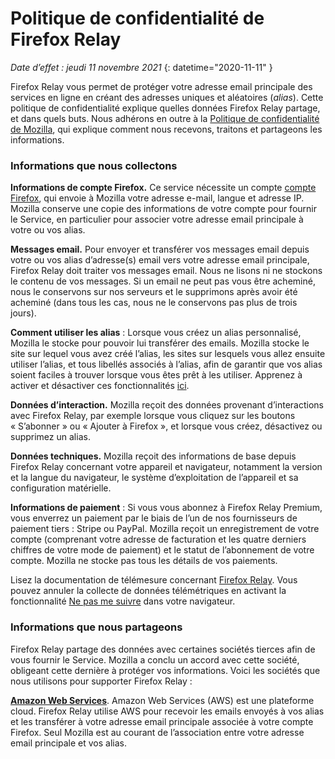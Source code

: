 ﻿# Politique de confidentialité de Firefox Relay

*Date d’effet : jeudi 11 novembre 2021*
{: datetime="2020-11-11" }

Firefox Relay vous permet de protéger votre adresse email principale des services en ligne en créant des adresses uniques et aléatoires (*alias*). Cette politique de confidentialité explique quelles données Firefox Relay partage, et dans quels buts. Nous adhérons en outre à la [Politique de confidentialité de Mozilla](https://www.mozilla.org/privacy/), qui explique comment nous recevons, traitons et partageons les informations.

### Informations que nous collectons 

__Informations de compte Firefox.__ Ce service nécessite un compte [compte Firefox](https://www.mozilla.org/privacy/firefox/#firefox-accounts-join-firefox), qui envoie à Mozilla votre adresse e-mail, langue et adresse IP. Mozilla conserve une copie des informations de votre compte pour fournir le Service, en particulier pour associer votre adresse email principale à votre ou vos alias.

__Messages email.__ Pour envoyer et transférer vos messages email depuis votre ou vos alias d’adresse(s) email vers votre adresse email principale, Firefox Relay doit traiter vos messages email. Nous ne lisons ni ne stockons le contenu de vos messages. Si un email ne peut pas vous être acheminé, nous le conservons sur nos serveurs et le supprimons après avoir été acheminé (dans tous les cas, nous ne le conservons pas plus de trois jours).

__Comment utiliser les alias__ : Lorsque vous créez un alias personnalisé, Mozilla le stocke pour pouvoir lui transférer des emails. Mozilla stocke le site sur lequel vous avez créé l’alias, les sites sur lesquels vous allez ensuite utiliser l’alias, et tous libellés associés à l’alias, afin de garantir que vos alias soient faciles à trouver lorsque vous êtes prêt à les utiliser. Apprenez à activer et désactiver ces fonctionnalités [ici](https://relay.firefox.com/faq).

__Données d’interaction.__ Mozilla reçoit des données provenant d’interactions avec Firefox Relay, par exemple lorsque vous cliquez sur les boutons « S’abonner » ou « Ajouter à Firefox », et lorsque vous créez, désactivez ou supprimez un alias.

__Données techniques.__ Mozilla reçoit des informations de base depuis Firefox Relay concernant votre appareil et navigateur, notamment la version et la langue du navigateur, le système d’exploitation de l’appareil et sa configuration matérielle.

__Informations de paiement__ : Si vous vous abonnez à Firefox Relay Premium, vous enverrez un paiement par le biais de l’un de nos fournisseurs de paiement tiers : Stripe ou PayPal. Mozilla reçoit un enregistrement de votre compte (comprenant votre adresse de facturation et les quatre derniers chiffres de votre mode de paiement) et le statut de l’abonnement de votre compte. Mozilla ne stocke pas tous les détails de vos paiements.

Lisez la documentation de télémesure concernant [Firefox Relay](https://github.com/mozilla/fx-private-relay/blob/master/METRICS.md?). Vous pouvez annuler la collecte de données télémétriques en activant la fonctionnalité [Ne pas me suivre](https://support.mozilla.org/kb/how-do-i-turn-do-not-track-feature) dans votre navigateur.  

### Informations que nous partageons 

Firefox Relay partage des données avec certaines sociétés tierces afin de vous fournir le Service. Mozilla a conclu un accord avec cette société, obligeant cette dernière à protéger vos informations. Voici les sociétés que nous utilisons pour supporter Firefox Relay :

__[Amazon Web Services](https://aws.amazon.com/privacy/)__. Amazon Web Services (AWS) est une plateforme cloud. Firefox Relay utilise AWS pour recevoir les emails envoyés à vos alias et les transférer à votre adresse email principale associée à votre compte Firefox. Seul Mozilla est au courant de l’association entre votre adresse email principale et vos alias.
